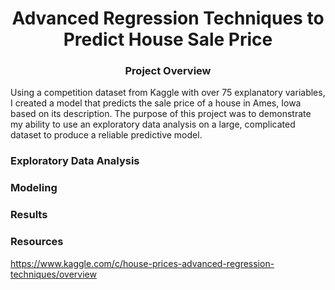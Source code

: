 # <div align="center">Advanced Regression Techniques to Predict House Sale Price</div>

### <div align="center">Project Overview</div>
Using a competition dataset from Kaggle with over 75 explanatory variables, I created a model that predicts the sale price of a house in Ames, Iowa based on its description. The purpose of this project was to demonstrate my ability to use an exploratory data analysis on a large, complicated dataset to produce a reliable predictive model.

### Exploratory Data Analysis

### Modeling

### Results

### Resources
https://www.kaggle.com/c/house-prices-advanced-regression-techniques/overview
